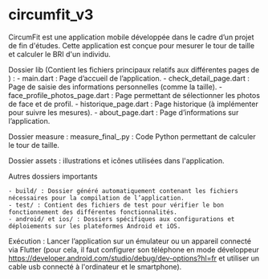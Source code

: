 # circumfit_v3

CircumFit est une application mobile  développée dans le cadre d’un projet de fin d'études. Cette application est conçue pour mesurer le tour de taille et calculer le BRI d'un individu.

Dossier lib (Contient les fichiers principaux relatifs aux différentes pages de ) :
    - main.dart : Page d’accueil de l’application.
    - check_detail_page.dart : Page de saisie des informations personnelles (comme la taille).
    - face_profile_photos_page.dart : Page permettant de sélectionner les photos de face et de profil.
    - historique_page.dart : Page historique (à implémenter pour suivre les mesures).
    - about_page.dart : Page d’informations sur l’application.

Dossier measure : measure_final_.py : Code Python permettant de calculer le tour de taille.

Dossier assets : illustrations et icônes utilisées dans l'application.

Autres dossiers importants

    - build/ : Dossier généré automatiquement contenant les fichiers nécessaires pour la compilation de l’application.
    - test/ : Contient des fichiers de test pour vérifier le bon fonctionnement des différentes fonctionnalités.
    - android/ et ios/ : Dossiers spécifiques aux configurations et déploiements sur les plateformes Android et iOS.

Exécution : Lancer l’application sur un émulateur ou un appareil connecté via Flutter (pour cela, il faut configurer son téléphone en mode développeur https://developer.android.com/studio/debug/dev-options?hl=fr et utiliser un cable usb connecté à l'ordinateur et le smartphone).